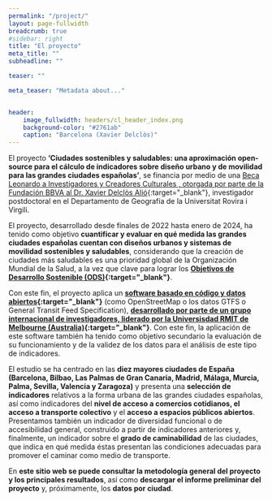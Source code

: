 ```yaml
---
permalink: "/project/"
layout: page-fullwidth
breadcrumb: true
#sidebar: right
title: "El proyecto"
meta_title: ""
subheadline: ""

teaser: "" 

meta_teaser: "Metadata about..."


header:
    image_fullwidth: headers/cl_header_index.png
    background-color: "#2761ab"
    caption: "Barcelona (Xavier Delclòs)"
---
```




El proyecto **‘Ciudades sostenibles y saludables: una aproximación open-source para el cálculo de indicadores sobre diseño urbano y de movilidad para las grandes ciudades españolas’**,
se financia por medio de una [Beca Leonardo a Investigadores y Creadores Culturales , otorgada por parte de la Fundación BBVA al Dr. Xavier Delclòs Alió](https://www.redleonardo.es/beneficiario/xavier-delclos-alio/){:target="_blank"}, 
investigador postdoctoral en el Departamento de Geografía de la Universitat Rovira i Virgili.

El proyecto, desarrollado desde finales de 2022 hasta enero de 2024, ha tenido como objetivo **cuantificar y evaluar en qué medida las grandes ciudades españolas cuentan con diseños urbanos y 
sistemas de movilidad sostenibles y saludables**, considerando que la creación de ciudades más saludables es una prioridad global de la Organización Mundial de la Salud, a la vez que clave para
lograr los  **[Objetivos de Desarrollo Sostenible (ODS)](https://pubmed.ncbi.nlm.nih.gov/34257157/){:target="_blank"}**.

Con este fin, el proyecto aplica un **[software basado en código y datos abiertos](https://github.com/global-healthy-liveable-cities/global-indicators){:target="_blank"}** (como OpenStreetMap o los datos GTFS o General Transit Feed Specification),
**[desarrollado por parte de un grupo internacional de investigadores, liderado por la Universisdad RMIT de Melbourne (Australia)](https://www.thelancet.com/journals/langlo/article/PIIS2214-109X(22)00072-9/fulltext){:target="_blank"}**. 
Con este fin, la aplicación de este software también ha tenido como objetivo secundario la evaluación de su funcionamiento y de la validez de los datos para el análisis de este tipo de indicadores.

El estudio se ha centrado en las **diez mayores ciudades de España (Barcelona, Bilbao, Las Palmas de Gran Canaria, Madrid, Málaga, Murcia, Palma, Sevilla, Valencia y Zaragoza)** y presenta una 
**selección de indicadores** relativos a la forma urbana de las grandes ciudades españolas, así como indicadores del **nivel de acceso a comercios cotidianos, el acceso a transporte colectivo** y el 
**acceso a espacios públicos abiertos**. Presentamos también un indicador de diversidad funcional o de accesibilidad general, construido a partir de indicadores anteriores y, finalmente, un indicador 
sobre el **grado de caminabilidad** de las ciudades, que indica en qué medida éstas presentan las condiciones adecuadas para promover el caminar como medio de transporte.

En **este sitio web se puede consultar la metodología general del proyecto y los principales resultados**, así como **descargar el informe preliminar del proyecto** y, próximamente, los **datos por ciudad**.
